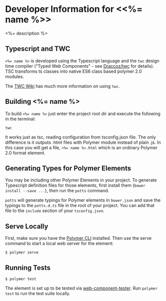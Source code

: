 # Developer Information for \<<%= name %>\>
<%= description %>

## Typescript and TWC
`<%= name %>` is developed using the Typescript language and the `twc` design time compiler ("Typed Web Components" - see [Draccoz/twc](https://github.com/Draccoz/twc) for details). TSC transforms ts classes into native ES6 class based polymer 2.0 modules.

The [TWC Wiki](https://github.com/Draccoz/twc/wiki) has much more information on using `twc`.

## Building <%= name %>
To build `<%= name %>` just enter the project root dir and execute the following in the terminal:
```
twc
```
It works just as tsc, reading configuration from tsconfig.json file. The only difference is it outputs .html files with Polymer module instead of plain .js.  In this case you will get a file, `<%= name %>.html` which is an ordinary Polymer 2.0 format element.

## Generating Types for Polymer Elements
You may be including other Polymer Elements in your project. To generate Typescript definition files for those elements, first install them (`bower install --save ...`), then run the `potts` command. 

`potts` will generate typings for Polymer elements in `bower.json` and save the typings to the `potts.d.ts` file in the root of your project. You can add that file to the `include` section of your `tsconfig.json`.

## Serve Locally

First, make sure you have the [Polymer CLI](https://www.npmjs.com/package/polymer-cli) installed. Then use the serve command to start a local web server for the element:

```
$ polymer serve
```

## Running Tests

```
$ polymer test
```

The element is set up to be tested via [web-component-tester](https://github.com/Polymer/web-component-tester). Run `polymer test` to run the test suite locally.